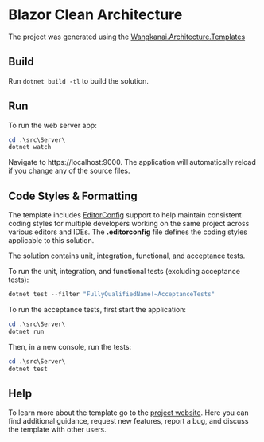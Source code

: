 # Blazor Clean Architecture

The project was generated using the [Wangkanai.Architecture.Templates](https://github.com/wangkanai/architecture)

## Build

Run `dotnet build -tl` to build the solution.

## Run

To run the web server app:
```powershell
cd .\src\Server\
dotnet watch
```

Navigate to https://localhost:9000. The application will automatically reload if you change any of the source files.

## Code Styles & Formatting

The template includes [EditorConfig](https://editorconfig.org/) support to help maintain consistent
coding styles for multiple developers working on the same project across various editors and IDEs.
The **.editorconfig** file defines the coding styles applicable to this solution.

The solution contains unit, integration, functional, and acceptance tests.

To run the unit, integration, and functional tests (excluding acceptance tests):
```powershell
dotnet test --filter "FullyQualifiedName!~AcceptanceTests"
```

To run the acceptance tests, first start the application:
```powershell
cd .\src\Server\
dotnet run
```

Then, in a new console, run the tests:
```powershell
cd .\src\Server\
dotnet test
```

## Help

To learn more about the template go to the [project website](https://github.com/wangkanai/architecture).
Here you can find additional guidance, request new features, report a bug, and discuss the template with other users.